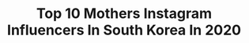 ---
title: Top 10 Mothers Instagram Influencers In South Korea In 2020
description: >-
  Find top mothers Instagram influencers in South Korea in 2020. Most popular hashtags: #korean #naturalcurls #curlyhair #blackgirlmagic.
platform: Instagram
profiles:
  - username: "yagnya_"
    fullname: >-
      BOGDAN  보그 단
    location: "South Korea"
    followers: 14260
    engagement: 611
    commentsToLikes: 0.007425
    id: ck8szrgugpfvg0j78zv1u1kxy
    verified: false
    hashtags: ""
  - username: "jiyoungdorner"
    fullname: >-
      지영 Ji-Young Oh
    location: "South Korea"
    followers: 52435
    engagement: 222
    commentsToLikes: 0.025285
    id: ck14l364qsm560i19key5rdi5
    verified: false
    hashtags: "#internationalwomensday, #incrediblewomen, #granola, #anthropologie"
  - username: "blazian_amazon"
    fullname: >-
      박경희 Keong-Hee
    location: "South Korea"
    followers: 3088
    engagement: 1392
    commentsToLikes: 0.091130
    id: ck5c9eytybbae0i112zdu6e7s
    verified: false
    hashtags: "#dippydoo, #shewasntready, #curves, #vixen"
  - username: "femaledjhush"
    fullname: >-
      DJ HUSH (디제이 허쉬)
    location: "South Korea"
    followers: 10237
    engagement: 433
    commentsToLikes: 0.053338
    id: ck601oavafv9k0i14o2pes4gj
    verified: false
    hashtags: "#hush, #tiktok, #douyin, #awakeinhush"
  - username: "m.weber.m"
    fullname: >-
      Beauty In South Korea
    location: "South Korea"
    followers: 3261
    engagement: 1383
    commentsToLikes: 0.106001
    id: ck55niqnj6amr0i11qu9c656e
    verified: false
    hashtags: "#avantgardmakeup, #mothershippalette, #vrneonpalette, #pearlmood"
  - username: "daniel.k.here"
    fullname: >-
      Daniel Kang
    location: "South Korea"
    followers: 2840788
    engagement: 1913
    commentsToLikes: 0.022349
    id: ck0u1anynwbpl0i19h2rnnmbg
    verified: true
    hashtags: "#kangdaniel, #2u, #toosieslide, #people"
  - username: "thesoulofseoulblog"
    fullname: >-
      TheSoulOfSeoul | HallieBradley
    location: "South Korea"
    followers: 8766
    engagement: 564
    commentsToLikes: 0.024444
    id: ck0tyq4vfnqs20i1917e12zqd
    verified: false
    hashtags: "#seoulsnap, #onthetableproject, #magnolias, #volcanicashmask"
  - username: "house_yoda"
    fullname: >-
      Yoda 요다
    location: "South Korea"
    followers: 17432
    engagement: 697
    commentsToLikes: 0.028289
    id: ck5hfdz2ux0yd0i11xrdga3jo
    verified: false
    hashtags: "#afroinheels, #afrodance, #freestyle, #gweta"
  - username: "lodkaiba"
    fullname: >-
      김성환
    location: "South Korea"
    followers: 4880
    engagement: 1519
    commentsToLikes: 0.061908
    id: ck5zychag9mrd0i1475hlqrvm
    verified: false
    hashtags: "#sp, #photoshopdrawing, #tgmf, #gmf"
  - username: "juhyoun__"
    fullname: >-
      주발이
    location: "South Korea"
    followers: 28642
    engagement: 114
    commentsToLikes: 0.072531
    id: ck6uief9welw00j71dhjasqwv
    verified: false
    hashtags: "#moumouchou, #ivenetmom, #repost, #356"
---